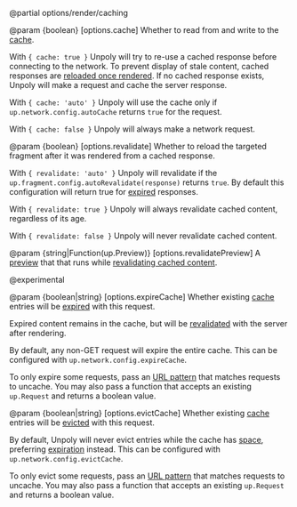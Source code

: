 @partial options/render/caching

@param {boolean} [options.cache]
  Whether to read from and write to the [cache](/caching).

  With `{ cache: true }` Unpoly will try to re-use a cached response before connecting
  to the network. To prevent display of stale content, cached responses are
  [reloaded once rendered](#options.revalidate).
  If no cached response exists, Unpoly will make a request and cache
  the server response.

  With `{ cache: 'auto' }` Unpoly will use the cache only if `up.network.config.autoCache`
  returns `true` for the request.

  With `{ cache: false }` Unpoly will always make a network request.

@param {boolean} [options.revalidate]
  Whether to reload the targeted fragment after it was rendered from a cached response.

  With `{ revalidate: 'auto' }` Unpoly will revalidate if the `up.fragment.config.autoRevalidate(response)`
  returns `true`. By default this configuration will return true for
  [expired](/up.fragment.config#config.autoRevalidate) responses.

  With `{ revalidate: true }` Unpoly will always revalidate cached content, regardless
  of its age.

  With `{ revalidate: false }` Unpoly will never revalidate cached content.

@param {string|Function(up.Preview)} [options.revalidatePreview]
  A [preview](/previews) that that runs
  while [revalidating cached content](/caching#revalidation).
  
  @experimental

@param {boolean|string} [options.expireCache]
  Whether existing [cache](/caching) entries will be [expired](/caching#expiration) with this request.

  Expired content remains in the cache, but will be [revalidated](/caching#revalidation) with the server
  after rendering.

  By default, any non-GET request will expire the entire cache.
  This can be configured with `up.network.config.expireCache`.

  To only expire some requests, pass an [URL pattern](/url-patterns) that matches requests to uncache.
  You may also pass a function that accepts an existing `up.Request` and returns a boolean value.

@param {boolean|string} [options.evictCache]
  Whether existing [cache](/caching) entries will be [evicted](/caching#eviction) with this request.

  By default, Unpoly will never evict entries while the cache has
  [space](/up.network.config#config.cacheSize),
  preferring [expiration](/caching#expiration) instead.
  This can be configured with `up.network.config.evictCache`.

  To only evict some requests, pass an [URL pattern](/url-patterns) that matches requests to uncache.
  You may also pass a function that accepts an existing `up.Request` and returns a boolean value.
